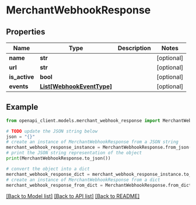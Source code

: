 # MerchantWebhookResponse


## Properties

Name | Type | Description | Notes
------------ | ------------- | ------------- | -------------
**name** | **str** |  | [optional] 
**url** | **str** |  | [optional] 
**is_active** | **bool** |  | [optional] 
**events** | [**List[WebhookEventType]**](WebhookEventType.md) |  | [optional] 

## Example

```python
from openapi_client.models.merchant_webhook_response import MerchantWebhookResponse

# TODO update the JSON string below
json = "{}"
# create an instance of MerchantWebhookResponse from a JSON string
merchant_webhook_response_instance = MerchantWebhookResponse.from_json(json)
# print the JSON string representation of the object
print(MerchantWebhookResponse.to_json())

# convert the object into a dict
merchant_webhook_response_dict = merchant_webhook_response_instance.to_dict()
# create an instance of MerchantWebhookResponse from a dict
merchant_webhook_response_from_dict = MerchantWebhookResponse.from_dict(merchant_webhook_response_dict)
```
[[Back to Model list]](../README.md#documentation-for-models) [[Back to API list]](../README.md#documentation-for-api-endpoints) [[Back to README]](../README.md)


